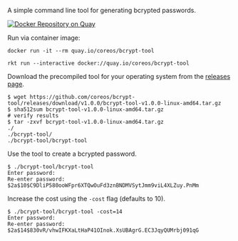 A simple command line tool for generating bcrypted passwords.

[![Docker Repository on Quay](https://quay.io/repository/coreos/bcrypt-tool/status "Docker Repository on Quay")](https://quay.io/repository/coreos/bcrypt-tool)

Run via container image:

```
docker run -it --rm quay.io/coreos/bcrypt-tool
```

```
rkt run --interactive docker://quay.io/coreos/bcrypt-tool
```

Download the precompiled tool for your operating system from the [releases page](https://github.com/coreos/bcrypt-tool/releases).

```
$ wget https://github.com/coreos/bcrypt-tool/releases/download/v1.0.0/bcrypt-tool-v1.0.0-linux-amd64.tar.gz
$ sha512sum bcrypt-tool-v1.0.0-linux-amd64.tar.gz
# verify results
$ tar -zxvf bcrypt-tool-v1.0.0-linux-amd64.tar.gz
./
./bcrypt-tool/
./bcrypt-tool/bcrypt-tool
```

Use the tool to create a bcrypted password.

```
$ ./bcrypt-tool/bcrypt-tool 
Enter password: 
Re-enter password: 
$2a$10$C9DliP580ooWFpr6XTQwOuFd3znBNDMVSytJmm9viL4XLZuy.PnMm
```

Increase the cost using the `-cost` flag (defaults to 10).

```
$ ./bcrypt-tool/bcrypt-tool -cost=14
Enter password: 
Re-enter password: 
$2a$14$830vR/vhwIFKXaLtHaP41OInok.XsUBAgrG.EC3JqyQUMrbj091qG
```
